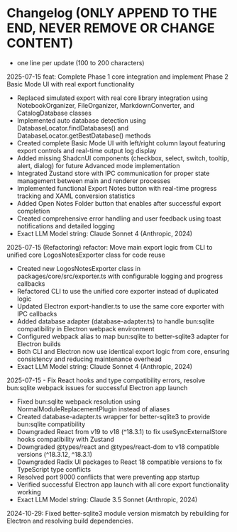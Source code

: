 # Changelog (ONLY APPEND TO THE END, NEVER REMOVE OR CHANGE CONTENT)
- one line per update (100 to 200 characters)

2025-07-15 feat: Complete Phase 1 core integration and implement Phase 2 Basic Mode UI with real export functionality
- Replaced simulated export with real core library integration using NotebookOrganizer, FileOrganizer, MarkdownConverter, and CatalogDatabase classes
- Implemented auto database detection using DatabaseLocator.findDatabases() and DatabaseLocator.getBestDatabase() methods  
- Created complete Basic Mode UI with left/right column layout featuring export controls and real-time output log display
- Added missing ShadcnUI components (checkbox, select, switch, tooltip, alert, dialog) for future Advanced mode implementation
- Integrated Zustand store with IPC communication for proper state management between main and renderer processes
- Implemented functional Export Notes button with real-time progress tracking and XAML conversion statistics
- Added Open Notes Folder button that enables after successful export completion
- Created comprehensive error handling and user feedback using toast notifications and detailed logging
- Exact LLM Model string: Claude Sonnet 4 (Anthropic, 2024)

2025-07-15 (Refactoring) refactor: Move main export logic from CLI to unified core LogosNotesExporter class for code reuse
- Created new LogosNotesExporter class in packages/core/src/exporter.ts with configurable logging and progress callbacks
- Refactored CLI to use the unified core exporter instead of duplicated logic
- Updated Electron export-handler.ts to use the same core exporter with IPC callbacks
- Added database adapter (database-adapter.ts) to handle bun:sqlite compatibility in Electron webpack environment
- Configured webpack alias to map bun:sqlite to better-sqlite3 adapter for Electron builds
- Both CLI and Electron now use identical export logic from core, ensuring consistency and reducing maintenance overhead
- Exact LLM Model string: Claude Sonnet 4 (Anthropic, 2024) 

2025-07-15 - Fix React hooks and type compatibility errors, resolve bun:sqlite webpack issues for successful Electron app launch
- Fixed bun:sqlite webpack resolution using NormalModuleReplacementPlugin instead of aliases
- Created database-adapter.ts wrapper for better-sqlite3 to provide bun:sqlite compatibility
- Downgraded React from v19 to v18 (^18.3.1) to fix useSyncExternalStore hooks compatibility with Zustand
- Downgraded @types/react and @types/react-dom to v18 compatible versions (^18.3.12, ^18.3.1)
- Downgraded Radix UI packages to React 18 compatible versions to fix TypeScript type conflicts
- Resolved port 9000 conflicts that were preventing app startup
- Verified successful Electron app launch with all core export functionality working
- Exact LLM Model string: Claude 3.5 Sonnet (Anthropic, 2024) 

2024-10-29: Fixed better-sqlite3 module version mismatch by rebuilding for Electron and resolving build dependencies. 